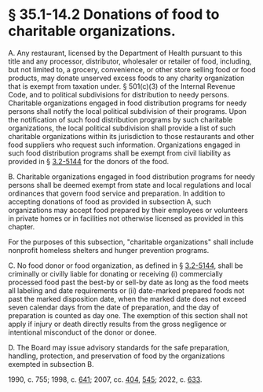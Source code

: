 # § 35.1-14.2 Donations of food to charitable organizations.

<p>A. Any restaurant, licensed by the Department of Health pursuant to this title and any processor, distributor, wholesaler or retailer of food, including, but not limited to, a grocery, convenience, or other store selling food or food products, may donate unserved excess foods to any charity organization that is exempt from taxation under. § 501(c)(3) of the Internal Revenue Code, and to political subdivisions for distribution to needy persons. Charitable organizations engaged in food distribution programs for needy persons shall notify the local political subdivision of their programs. Upon the notification of such food distribution programs by such charitable organizations, the local political subdivision shall provide a list of such charitable organizations within its jurisdiction to those restaurants and other food suppliers who request such information. Organizations engaged in such food distribution programs shall be exempt from civil liability as provided in § <a href='/vacode/3.2-5144/'>3.2-5144</a> for the donors of the food.</p><p>B. Charitable organizations engaged in food distribution programs for needy persons shall be deemed exempt from state and local regulations and local ordinances that govern food service and preparation. In addition to accepting donations of food as provided in subsection A, such organizations may accept food prepared by their employees or volunteers in private homes or in facilities not otherwise licensed as provided in this chapter.</p><p>For the purposes of this subsection, "charitable organizations" shall include nonprofit homeless shelters and hunger prevention programs.</p><p>C. No food donor or food organization, as defined in § <a href='/vacode/3.2-5144/'>3.2-5144</a>, shall be criminally or civilly liable for donating or receiving (i) commercially processed food past the best-by or sell-by date as long as the food meets all labeling and date requirements or (ii) date-marked prepared foods not past the marked disposition date, when the marked date does not exceed seven calendar days from the date of preparation, and the day of preparation is counted as day one. The exemption of this section shall not apply if injury or death directly results from the gross negligence or intentional misconduct of the donor or donee.</p><p>D. The Board may issue advisory standards for the safe preparation, handling, protection, and preservation of food by the organizations exempted in subsection B.</p><p>1990, c. 755; 1998, c. <a href='http://lis.virginia.gov/cgi-bin/legp604.exe?981+ful+CHAP0641'>641</a>; 2007, cc. <a href='http://lis.virginia.gov/cgi-bin/legp604.exe?071+ful+CHAP0404'>404</a>, <a href='http://lis.virginia.gov/cgi-bin/legp604.exe?071+ful+CHAP0545'>545</a>; 2022, c. <a href='http://lis.virginia.gov/cgi-bin/legp604.exe?221+ful+CHAP0633'>633</a>.</p>